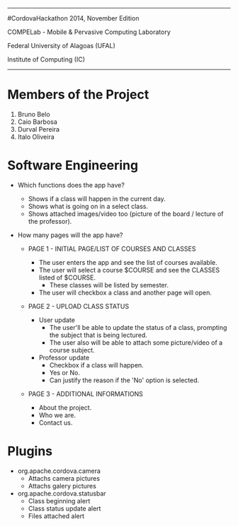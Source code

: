 ---------------------------------------------------

#CordovaHackathon 2014, November Edition

COMPELab - Mobile & Pervasive Computing Laboratory

Federal University of Alagoas (UFAL)

Institute of Computing (IC)

---------------------------------------------------

# Members of the Project
1. Bruno Belo
2. Caio Barbosa
3. Durval Pereira
4. Italo Oliveira

# Software Engineering
- Which functions does the app have?
  - Shows if a class will happen in the current day.
  - Shows what is going on in a select class.
  - Shows attached images/video too (picture of the board / lecture of the professor).

- How many pages will the app have?

  - PAGE 1 - INITIAL PAGE/LIST OF COURSES AND CLASSES
    - The user enters the app and see the list of courses available.
    - The user will select a course $COURSE and see the CLASSES listed of $COURSE.
      - These classes will be listed by semester.
    - The user will checkbox a class and another page will open.

  - PAGE 2 - UPLOAD CLASS STATUS
    - User update
      - The user'll be able to update the status of a class, prompting the subject that is being lectured.
      - The user also will be able to attach some picture/video of a course subject.
    - Professor update
      - Checkbox if a class will happen.
      - Yes or No.
      - Can justify the reason if the 'No' option is selected.

  - PAGE 3 - ADDITIONAL INFORMATIONS
    - About the project.
    - Who we are.
    - Contact us.

# Plugins
  - org.apache.cordova.camera
    - Attachs camera pictures
    - Attachs galery pictures
  - org.apache.cordova.statusbar
    - Class beginning alert
    - Class status update alert
    - Files attached alert
